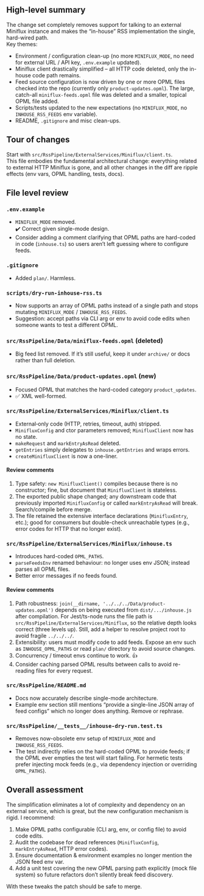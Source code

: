 ## High-level summary
The change set completely removes support for talking to an external Miniflux instance and makes the “in-house” RSS implementation the single, hard-wired path.  
Key themes:

* Environment / configuration clean-up (no more `MINIFLUX_MODE`, no need for external URL / API key, `.env.example` updated).
* Miniflux client drastically simplified – all HTTP code deleted, only the in-house code path remains.
* Feed source configuration is now driven by one or more OPML files checked into the repo (currently only `product-updates.opml`).  The large, catch-all `miniflux-feeds.opml` file was deleted and a smaller, topical OPML file added.
* Scripts/tests updated to the new expectations (no `MINIFLUX_MODE`, no `INHOUSE_RSS_FEEDS` env variable).
* README, `.gitignore` and misc clean-ups.

## Tour of changes
Start with `src/RssPipeline/ExternalServices/Miniflux/client.ts`.  
This file embodies the fundamental architectural change: everything related to external HTTP Miniflux is gone, and all other changes in the diff are ripple effects (env vars, OPML handling, tests, docs).

## File level review

### `.env.example`
* `MINIFLUX_MODE` removed.  
  ✔️ Correct given single-mode design.
* Consider adding a comment clarifying that OPML paths are hard-coded in code (`inhouse.ts`) so users aren’t left guessing where to configure feeds.

### `.gitignore`
* Added `plan/`. Harmless.

### `scripts/dry-run-inhouse-rss.ts`
* Now supports an array of OPML paths instead of a single path and stops mutating `MINIFLUX_MODE` / `INHOUSE_RSS_FEEDS`.
* Suggestion: accept paths via CLI arg or env to avoid code edits when someone wants to test a different OPML.

### `src/RssPipeline/Data/miniflux-feeds.opml` (deleted)
* Big feed list removed. If it’s still useful, keep it under `archive/` or docs rather than full deletion.

### `src/RssPipeline/Data/product-updates.opml` (new)
* Focused OPML that matches the hard-coded category `product_updates`.
* ✅ XML well-formed.

### `src/RssPipeline/ExternalServices/Miniflux/client.ts`
* External‐only code (HTTP, retries, timeout, auth) stripped.
* `MinifluxConfig` and ctor parameters removed; `MinifluxClient` now has no state.
* `makeRequest` and `markEntryAsRead` deleted.
* `getEntries` simply delegates to `inhouse.getEntries` and wraps errors.
* `createMinifluxClient` is now a one-liner.
#### Review comments
1. Type safety: `new MinifluxClient()` compiles because there is no constructor; fine, but document that `MinifluxClient` is stateless.
2. The exported public shape changed; any downstream code that previously imported `MinifluxConfig` or called `markEntryAsRead` will break.  Search/compile before merge.
3. The file retained the extensive interface declarations (`MinifluxEntry`, etc.); good for consumers but double-check unreachable types (e.g., error codes for HTTP that no longer exist).

### `src/RssPipeline/ExternalServices/Miniflux/inhouse.ts`
* Introduces hard-coded `OPML_PATHS`.
* `parseFeedsEnv` renamed behaviour: no longer uses env JSON; instead parses all OPML files.
* Better error messages if no feeds found.
#### Review comments
1. Path robustness: `join(__dirname, '../../../Data/product-updates.opml')` depends on being executed from `dist/.../inhouse.js` after compilation.  For Jest/ts-node runs the file path is `src/RssPipeline/ExternalServices/Miniflux`, so the relative depth looks correct (three levels up).  Still, add a helper to resolve project root to avoid fragile `../../../`.
2. Extensibility: users must modify code to add feeds.  Expose an env such as `INHOUSE_OPML_PATHS` or read `plan/` directory to avoid source changes.
3. Concurrency / timeout envs continue to work. 👍
4. Consider caching parsed OPML results between calls to avoid re-reading files for every request.

### `src/RssPipeline/README.md`
* Docs now accurately describe single-mode architecture.
* Example env section still mentions “provide a single-line JSON array of feed configs” which no longer does anything. Remove or rephrase.

### `src/RssPipeline/__tests__/inhouse-dry-run.test.ts`
* Removes now-obsolete env setup of `MINIFLUX_MODE` and `INHOUSE_RSS_FEEDS`.  
* The test indirectly relies on the hard-coded OPML to provide feeds; if the OPML ever empties the test will start failing.  For hermetic tests prefer injecting mock feeds (e.g., via dependency injection or overriding `OPML_PATHS`).

## Overall assessment
The simplification eliminates a lot of complexity and dependency on an external service, which is great, but the new configuration mechanism is rigid.  I recommend:

1. Make OPML paths configurable (CLI arg, env, or config file) to avoid code edits.
2. Audit the codebase for dead references (`MinifluxConfig`, `markEntryAsRead`, HTTP error codes).
3. Ensure documentation & environment examples no longer mention the JSON feed env var.
4. Add a unit test covering the new OPML parsing path explicitly (mock file system) so future refactors don’t silently break feed discovery.

With these tweaks the patch should be safe to merge.